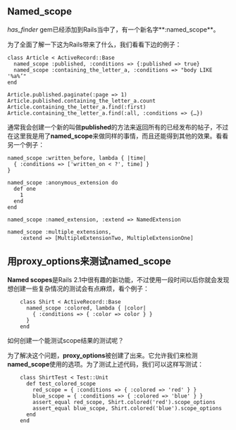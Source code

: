 ## Named_scope

*has\_finder* gem已经添加到Rails当中了，有一个新名字**:named_scope**。

为了全面了解一下这为Rails带来了什么，我们看看下边的例子：

	class Article < ActiveRecord::Base
	  named_scope :published, :conditions => {:published => true}
	  named_scope :containing_the_letter_a, :conditions => "body LIKE '%a%’"
	end 

	Article.published.paginate(:page => 1)
	Article.published.containing_the_letter_a.count
	Article.containing_the_letter_a.find(:first)
	Article.containing_the_letter_a.find(:all, :conditions => {…})
 
通常我会创建一个新的叫做**published**的方法来返回所有的已经发布的帖子，不过在这里我是用了**named\_scope**来做同样的事情，而且还能得到其他的效果。看看另一个例子：

	named_scope :written_before, lambda { |time|
	  { :conditions => ['written_on < ?', time] }
	}

	named_scope :anonymous_extension do
	  def one
	    1
	  end
	end

	named_scope :named_extension, :extend => NamedExtension 

	named_scope :multiple_extensions, 
		:extend => [MultipleExtensionTwo, MultipleExtensionOne]

## 用proxy\_options来测试named\_scope
                                                                                 
**Named scopes**是Rails 2.1中很有趣的新功能，不过使用一段时间以后你就会发现想创建一些复杂情况的测试会有点麻烦，看个例子：

		class Shirt < ActiveRecord::Base
		  named_scope :colored, lambda { |color|
		    { :conditions => { :color => color } }
		  }
		end

如何创建一个能测试scope结果的测试呢？

为了解决这个问题，**proxy\_options**被创建了出来。它允许我们来检测**named_scope**使用的选项。为了测试上述代码，我们可以这样写测试：

		class ShirtTest < Test::Unit
		  def test_colored_scope
		    red_scope = { :conditions => { :colored => 'red' } }
		    blue_scope = { :conditions => { :colored => 'blue' } }
		    assert_equal red_scope, Shirt.colored('red').scope_options
		    assert_equal blue_scope, Shirt.colored('blue').scope_options
		  end
		end
